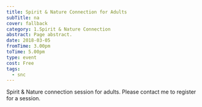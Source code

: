 ```yaml
---
title: Spirit & Nature Connection for Adults
subTitle: na
cover: fallback
category: 1.Spirit & Nature Connection
abstract: Page abstract.
date: 2018-03-05
fromTime: 3.00pm
toTime: 5.00pm
type: event
cost: Free
tags:
  - snc
---
```


Spirit & Nature connection session for adults. Please contact me to register for a session.

